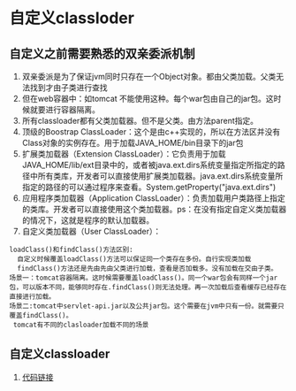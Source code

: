 # 自定义classloder

## 自定义之前需要熟悉的双亲委派机制

1. 双亲委派是为了保证jvm同时只存在一个Object对象。都由父类加载。父类无法找到才由子类进行查找
1. 但在web容器中：如tomcat 不能使用这种。每个war包由自己的jar包。这时候就要进行容器隔离。
1. 所有classloader都有父类加载器。但不是父类。由方法parent指定。
1. 顶级的Boostrap ClassLoader：这个是由c++实现的，所以在方法区并没有Class对象的实例存在。用于加载JAVA_HOME/bin目录下的jar包
1. 扩展类加载器（Extension ClassLoader）：它负责用于加载JAVA_HOME/lib/ext目录中的，或者被java.ext.dirs系统变量指定所指定的路径中所有类库，开发者可以直接使用扩展类加载器。java.ext.dirs系统变量所指定的路径的可以通过程序来查看。System.getProperty("java.ext.dirs")
1. 应用程序类加载器（Application ClassLoader）：负责加载用户类路径上指定的类库。开发者可以直接使用这个类加载器。ps：在没有指定自定义类加载器的情况下，这就是程序的默认加载器。
1. 自定义类加载器（User ClassLoader）：

```
loadClass()和findClass()方法区别:
  自定义时候覆盖loadClass()方法可以保证同一个类存在多份。自行实现类加载
  findClass()方法还是先由先由父类进行加载，查看是否加载多。没有加载在交由子类。 
场景一：tomcat容器隔离。这时候需要覆盖loadClass()。同一个war包会有同样一个jar包，可以版本不同，能够同时存在.findClass()则无法处理。再一次加载后查看缓存已经存在直接进行加载。
场景二:tomcat中servlet-api.jar以及公共jar包。这个需要在jvm中只有一份。就需要只覆盖findClass()。
 tomcat有不同的clasloader加载不同的场景
```

## 自定义classloader
1. [代码链接](https://code.aliyun.com/287507016/mywork/tree/master/java/src/main/java/com/test/classloader)